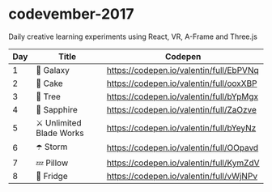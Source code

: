# codevember-2017

Daily creative learning experiments using React, VR, A-Frame and Three.js

| Day | Title | Codepen |
|-----|-------|---------|
| 1 | 🌌 Galaxy | https://codepen.io/valentin/full/EbPVNq |
| 2 | 🎂 Cake | https://codepen.io/valentin/full/ooxXBP |
| 3 | 🌱 Tree | https://codepen.io/valentin/full/bYpMgx |
| 4 | 💎 Sapphire | https://codepen.io/valentin/full/ZaOzve |
| 5 | ⚔️ Unlimited Blade Works | https://codepen.io/valentin/full/bYeyNz |
| 6 | ☂️ Storm | https://codepen.io/valentin/full/OOpavd |
| 7 | 💤 Pillow | https://codepen.io/valentin/full/KymZdV |
| 8 | 🍦 Fridge | https://codepen.io/valentin/full/vWjNPv |